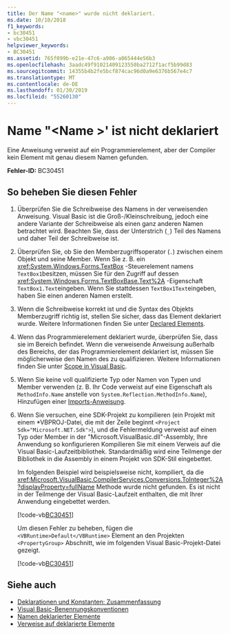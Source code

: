 ```yaml
---
title: Der Name "<name>" wurde nicht deklariert.
ms.date: 10/10/2018
f1_keywords:
- bc30451
- vbc30451
helpviewer_keywords:
- BC30451
ms.assetid: 765f099b-e21e-47c6-a906-a065444e56b3
ms.openlocfilehash: 3aadc49f91021409123550ba2712f1acf5b99d83
ms.sourcegitcommit: 14355b4b2fe5bcf874cac96d0a9e6376b567e4c7
ms.translationtype: MT
ms.contentlocale: de-DE
ms.lasthandoff: 01/30/2019
ms.locfileid: "55260130"
---
```

# <a name="name-name-is-not-declared"></a>Name "\<Name >' ist nicht deklariert
Eine Anweisung verweist auf ein Programmierelement, aber der Compiler kein Element mit genau diesem Namen gefunden.  
  
 **Fehler-ID:** BC30451  
  
## <a name="to-correct-this-error"></a>So beheben Sie diesen Fehler  
  
1. Überprüfen Sie die Schreibweise des Namens in der verweisenden Anweisung. Visual Basic ist die Groß-/Kleinschreibung, jedoch eine andere Variante der Schreibweise als einen ganz anderen Namen betrachtet wird. Beachten Sie, dass der Unterstrich (`_`) Teil des Namens und daher Teil der Schreibweise ist.  
  
2. Überprüfen Sie, ob Sie den Memberzugriffsoperator (`.`) zwischen einem Objekt und seine Member. Wenn Sie z. B. ein <xref:System.Windows.Forms.TextBox> -Steuerelement namens `TextBox1`besitzen, müssen Sie für den Zugriff auf dessen <xref:System.Windows.Forms.TextBoxBase.Text%2A> -Eigenschaft `TextBox1.Text`eingeben. Wenn Sie stattdessen `TextBox1Text`eingeben, haben Sie einen anderen Namen erstellt.  
  
3. Wenn die Schreibweise korrekt ist und die Syntax des Objekts Memberzugriff richtig ist, stellen Sie sicher, dass das Element deklariert wurde. Weitere Informationen finden Sie unter [Declared Elements](../../programming-guide/language-features/declared-elements/index.md).  
  
4. Wenn das Programmierelement deklariert wurde, überprüfen Sie, dass sie im Bereich befindet. Wenn die verweisende Anweisung außerhalb des Bereichs, der das Programmierelement deklariert ist, müssen Sie möglicherweise den Namen des zu qualifizieren. Weitere Informationen finden Sie unter [Scope in Visual Basic](../../programming-guide/language-features/declared-elements/scope.md).  

5. Wenn Sie keine voll qualifizierte Typ oder Namen von Typen und Member verwenden (z. B. Ihr Code verweist auf eine Eigenschaft als `MethodInfo.Name` anstelle von `System.Reflection.MethodInfo.Name`), Hinzufügen einer [Imports-Anweisung](../statements/imports-statement-net-namespace-and-type.md).

6. Wenn Sie versuchen, eine SDK-Projekt zu kompilieren (ein Projekt mit einem \*VBPROJ-Datei, die mit der Zeile beginnt `<Project Sdk="Microsoft.NET.Sdk">`), und die Fehlermeldung verweist auf einen Typ oder Member in der "Microsoft.VisualBasic.dll"-Assembly, Ihre Anwendung so konfigurieren Kompilieren Sie mit einem Verweis auf die Visual Basic-Laufzeitbibliothek. Standardmäßig wird eine Teilmenge der Bibliothek in die Assembly in einem Projekt von SDK-Stil eingebettet.

   Im folgenden Beispiel wird beispielsweise nicht, kompiliert, da die <xref:Microsoft.VisualBasic.CompilerServices.Conversions.ToInteger%2A?displayProperty=fullName> Methode wurde nicht gefunden. Es ist nicht in der Teilmenge der Visual Basic-Laufzeit enthalten, die mit Ihrer Anwendung eingebettet werden.  

   [!code-vb[BC30451](~/samples/snippets/visualbasic/language-reference/error-messages/bc30451/program1.vb)]

   Um diesen Fehler zu beheben, fügen die `<VBRuntime>Default</VBRuntime>` Element an den Projekten `<PropertyGroup>` Abschnitt, wie im folgenden Visual Basic-Projekt-Datei gezeigt.

   [!code-vb[BC30451](~/samples/snippets/visualbasic/language-reference/error-messages/bc30451/vbruntime.vbproj?highlight=6)]

## <a name="see-also"></a>Siehe auch

- [Deklarationen und Konstanten: Zusammenfassung](../../../visual-basic/language-reference/keywords/declarations-and-constants-summary.md)
- [Visual Basic-Benennungskonventionen](../../../visual-basic/programming-guide/program-structure/naming-conventions.md)
- [Namen deklarierter Elemente](../../../visual-basic/programming-guide/language-features/declared-elements/declared-element-names.md)
- [Verweise auf deklarierte Elemente](../../../visual-basic/programming-guide/language-features/declared-elements/references-to-declared-elements.md)
